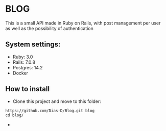 # BLOG

This is a small API made in Ruby on Rails, ​​with post management per user as well as the possibility of authentication

## System settings: 
* Ruby: 3.0
* Rails: 7.0.8
* Postgres: 14.2
* Docker

## How to install
* Clone this project and move to this folder:
````
https://github.com/Dias-D/Blog.git blog
cd blog/
````
*
